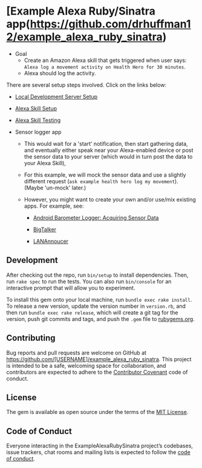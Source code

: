 # [Example Alexa Ruby/Sinatra app(https://github.com/drhuffman12/example_alexa_ruby_sinatra)

* Goal
    * Create an Amazon Alexa skill that gets triggered when user says: `Alexa log a movement activity on Health Hero for 30 minutes`.
    * Alexa should log the activity.

There are several setup steps involved. Click on the links below:

* [Local Development Server Setup](doc/1.LocalDevServerSetup.md)

* [Alexa Skill Setup](2.AlexaSkillSetup.md)

* [Alexa Skill Testing](3.AlexaSkillTesting.md)

* Sensor logger app
  * This would wait for a 'start' notification, then start gathering data, and eventually either speak near your Alexa-enabled device or post the sensor data to your server (which would in turn post the data to your Alexa Skill),

  * For this example, we will mock the sensor data and use a slightly different request (`ask example health hero log my movement`). (Maybe 'un-mock' later.)
  
  * However, you might want to create your own and/or use/mix existing apps. For example, see: 

    * [Android Barometer Logger: Acquiring Sensor Data](https://code.tutsplus.com/tutorials/android-barometer-logger-acquiring-sensor-data--mobile-10558)

    * [BigTalker](http://thingsthataresmart.wiki/index.php?title=BigTalker)

    * [LANAnnoucer](http://www.keybounce.com/LANdroidHowTo/SmartThingsInstallation.html)

## Development

After checking out the repo, run `bin/setup` to install dependencies. Then, run `rake spec` to run the tests. You can also run `bin/console` for an interactive prompt that will allow you to experiment.

To install this gem onto your local machine, run `bundle exec rake install`. To release a new version, update the version number in `version.rb`, and then run `bundle exec rake release`, which will create a git tag for the version, push git commits and tags, and push the `.gem` file to [rubygems.org](https://rubygems.org).

## Contributing

Bug reports and pull requests are welcome on GitHub at https://github.com/[USERNAME]/example_alexa_ruby_sinatra. This project is intended to be a safe, welcoming space for collaboration, and contributors are expected to adhere to the [Contributor Covenant](http://contributor-covenant.org) code of conduct.

## License

The gem is available as open source under the terms of the [MIT License](https://opensource.org/licenses/MIT).

## Code of Conduct

Everyone interacting in the ExampleAlexaRubySinatra project’s codebases, issue trackers, chat rooms and mailing lists is expected to follow the [code of conduct](https://github.com/[USERNAME]/example_alexa_ruby_sinatra/blob/master/CODE_OF_CONDUCT.md).
